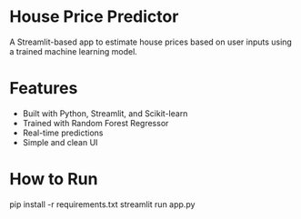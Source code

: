 # House Price Predictor

A Streamlit-based app to estimate house prices based on user inputs using a trained machine learning model.

# Features
- Built with Python, Streamlit, and Scikit-learn
- Trained with Random Forest Regressor
- Real-time predictions
- Simple and clean UI

# How to Run
pip install -r requirements.txt
streamlit run app.py
